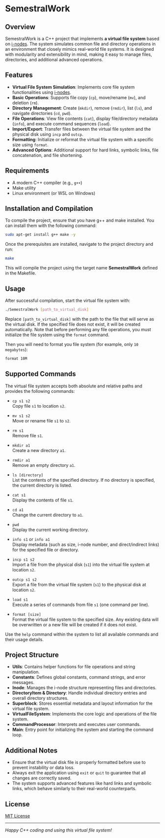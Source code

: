 # SemestralWork

## Overview
SemestralWork is a C++ project that implements **a virtual file system** based on [i-nodes](https://en.wikipedia.org/wiki/Inode). The system simulates common file and directory operations in an environment that closely mimics real-world file systems. It is designed with modularity and extensibility in mind, making it easy to manage files, directories, and additional advanced operations.

## Features
- **Virtual File System Simulation**: Implements core file system functionalities using [i-nodes](https://en.wikipedia.org/wiki/Inode).
- **Basic Operations**: Supports file copy (`cp`), move/rename (`mv`), and deletion (`rm`).
- **Directory Management**: Create (`mkdir`), remove (`rmdir`), list (`ls`), and navigate directories (`cd`, `pwd`).
- **File Operations**: View file contents (`cat`), display file/directory metadata (`info`), and execute command sequences (`load`).
- **Import/Export**: Transfer files between the virtual file system and the physical disk using `incp` and `outcp`.
- **Formatting**: Initialize or reformat the virtual file system with a specific size using `format`.
- **Advanced Options**: Additional support for hard links, symbolic links, file concatenation, and file shortening.

## Requirements
- A modern C++ compiler (e.g., `g++`)
- Make utility
- Linux environment (or WSL on Windows)

## Installation and Compilation
To compile the project, ensure that you have g++ and make installed. You can install them with the following command:

```bash
sudo apt-get install g++ make -y
```

Once the prerequisites are installed, navigate to the project directory and run:

```bash
make
```

This will compile the project using the target name **SemestralWork** defined in the Makefile.

## Usage
After successful compilation, start the virtual file system with:

```bash
./SemestralWork [path_to_virtual_disk]
```

Replace `[path_to_virtual_disk]` with the path to the file that will serve as the virtual disk. If the specified file does not exist, it will be created automatically. Note that before performing any file operations, you must initialize the file system using the `format` command.

Then you will need to format you file system (for example, only `10 megabytes`):

```bash
format 10M
```

## Supported Commands
The virtual file system accepts both absolute and relative paths and provides the following commands:

- `cp s1 s2`  
  Copy file `s1` to location `s2`.

- `mv s1 s2`  
  Move or rename file `s1` to `s2`.

- `rm s1`  
  Remove file `s1`.

- `mkdir a1`  
  Create a new directory `a1`.

- `rmdir a1`  
  Remove an empty directory `a1`.

- `ls [directory]`  
  List the contents of the specified directory. If no directory is specified, the current directory is listed.

- `cat s1`  
  Display the contents of file `s1`.

- `cd a1`  
  Change the current directory to `a1`.

- `pwd`  
  Display the current working directory.

- `info s1` or `info a1`  
  Display metadata (such as size, i-node number, and direct/indirect links) for the specified file or directory.

- `incp s1 s2`  
  Import a file from the physical disk (`s1`) into the virtual file system at location `s2`.

- `outcp s1 s2`  
  Export a file from the virtual file system (`s1`) to the physical disk at location `s2`.

- `load s1`  
  Execute a series of commands from file `s1` (one command per line).

- `format [size]`  
  Format the virtual file system to the specified size. Any existing data will be overwritten or a new file will be created if it does not exist.

Use the `help` command within the system to list all available commands and their usage details.

## Project Structure
- **Utils**: Contains helper functions for file operations and string manipulation.
- **Constants**: Defines global constants, command strings, and error messages.
- **Inode**: Manages the i-node structure representing files and directories.
- **DirectoryItem & Directory**: Handle individual directory entries and overall directory structures.
- **Superblock**: Stores essential metadata and layout information for the virtual file system.
- **VirtualFileSystem**: Implements the core logic and operations of the file system.
- **CommandProcessor**: Interprets and executes user commands.
- **Main**: Entry point for initializing the system and starting the command loop.

## Additional Notes
- Ensure that the virtual disk file is properly formatted before use to prevent instability or data loss.
- Always exit the application using `exit` or `quit` to guarantee that all changes are correctly saved.
- The system supports advanced features like hard links and symbolic links, which behave similarly to their real-world counterparts.

## License

[MIT License](LICENSE)

---

*Happy C++ coding and using this virtual file system!*
